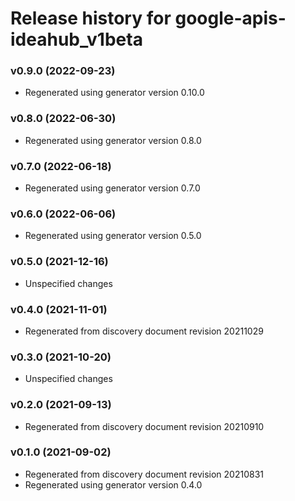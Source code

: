 # Release history for google-apis-ideahub_v1beta

### v0.9.0 (2022-09-23)

* Regenerated using generator version 0.10.0

### v0.8.0 (2022-06-30)

* Regenerated using generator version 0.8.0

### v0.7.0 (2022-06-18)

* Regenerated using generator version 0.7.0

### v0.6.0 (2022-06-06)

* Regenerated using generator version 0.5.0

### v0.5.0 (2021-12-16)

* Unspecified changes

### v0.4.0 (2021-11-01)

* Regenerated from discovery document revision 20211029

### v0.3.0 (2021-10-20)

* Unspecified changes

### v0.2.0 (2021-09-13)

* Regenerated from discovery document revision 20210910

### v0.1.0 (2021-09-02)

* Regenerated from discovery document revision 20210831
* Regenerated using generator version 0.4.0

